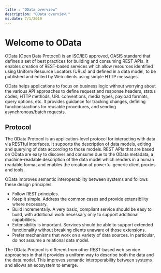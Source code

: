 ```yaml
---
title : "OData overview"
description: "OData overview."
ms.date: 7/1/2019
---
```


# Welcome to OData

OData (Open Data Protocol) is an ISO/IEC approved, OASIS standard that defines a set of best practices for building and consuming REST APIs.
It enables creation of REST-based services which allow resources identified using Uniform Resource Locators (URLs) and defined in a data model, to be published and edited by Web clients using simple HTTP messages.

OData helps applications to focus on business logic without worrying about the various API approaches to define request and response headers, status codes, HTTP methods, URL conventions, media types, payload formats, query options, etc.
It provides guidance for tracking changes, defining functions/actions for reusable procedures, and sending asynchronous/batch requests.

## Protocol

The OData Protocol is an application-level protocol for interacting with data via RESTful interfaces. It supports the description of data models, editing and querying of data according to those models. REST APIs that are based on OData are easy to discover and consume due to the OData metadata, a machine-readable description of the data model which renders in a human readable format and enables the creation of powerful generic client proxies and tools.

OData improves semantic interoperability between systems and follows these design principles:

- Follow REST principles.
- Keep it simple. Address the common cases and provide extensibility where necessary.
- Build incrementally. A very basic, compliant service should be easy to build, with additional work necessary only to support additional capabilities.
- Extensibility is important. Services should be able to support extended functionality without breaking clients unaware of those extensions.
- Prefer mechanisms that work on a variety of data sources. In particular, do not assume a relational data model.

The OData Protocol is different from other REST-based web service approaches in that it provides a uniform way to describe both the data and the data model. This improves semantic interoperability between systems and allows an ecosystem to emerge. 
